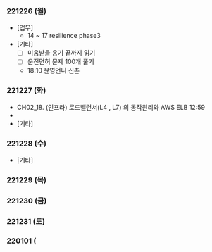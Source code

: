 ### 221226 (월)
- [업무]
	- 14 ~ 17 resilience phase3
- [기타]
	- [ ] 미움받을 용기 끝까지 읽기
	- [ ] 운전면허 문제 100개 풀기
	- 18:10 윤영언니 신촌

### 221227 (화)
- CH02_18. (인프라) 로드밸런서(L4 , L7) 의 동작원리와 AWS ELB 12:59
- 
- [기타]

### 221228 (수)
- [기타]

### 221229 (목)

### 221230 (금)

### 221231 (토)

### 220101 (


<!--stackedit_data:
eyJoaXN0b3J5IjpbLTEwMTY4NzA0MDMsLTEwMTQ4NDc5OTIsND
I2Mjg0NjIzLC04NjE2OTgwODYsLTE0OTQ2MDQ2OTFdfQ==
-->